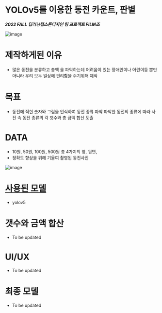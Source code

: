 # YOLOv5를 이용한 동전 카운트, 판별

***2022 FALL 딥러닝캡스톤디자인 팀 프로젝트 FILM조***

![image](https://user-images.githubusercontent.com/117156100/199263575-ca490205-bd00-4998-855c-2711c5f9268e.png)


# 제작하게된 이유
 - 많은 동전을 분류하고 총액 을 파악하는데 어려움이 있는 
   장애인이나 어린이등 뿐만아니라 우리 모두 일상에 편리함을 주기위해 제작 

# 목표
 - 동전에 적힌 숫자와 그림을 인식하여 동전 종류 파악 
   파악한 동전의 종류에 따라 사진 속 동전 종류의 각 갯수와 총 금액 합산 도출


# DATA
 - 10원, 50원, 100원, 500원 총 4가지의 앞, 뒷면,
 - 정확도 향상을 위해 기울여 촬영된 동전사진

![image](https://user-images.githubusercontent.com/117156100/199263422-6440b844-190e-4284-a98e-e554d5c2887a.png)


# [사용된 모델](https://github.com/dooby99/coin-dectect/blob/main/yolov5.ipynb)
 - yolov5
 
# 갯수와 금액 합산
 - To be updated

# UI/UX
 - To be updated

# 최종 모델
 - To be updated
